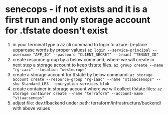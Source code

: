 # senecops - if not exists and it is a first run and only storage account for .tfstate doesn't exist
1. in your terminal type a az cli command to login to azure: (replace upparcase words by proper values)
`az login --service-principal --username "APP_ID" --password "CLIENT_SECRET" --tenant "TENANT_ID"`
2. create resource group by a below command, where we will create in next step a storage account to keep tfstate files.
`az group create --name "rg-iaac" --location "westeurope"`
3. create a storage account for tfstate by below command:
`az storage account create --resource-group "rg-iaac" --name "stiaacsenops" --sku Standard_LRS --encryption-services blob`
4. create container in storage account where we will collect tfstate files:
`az storage container create --name "terraform" --account-name "stiaacsenops"`
5. adjust file: dev.tfbackend under path: terraform/infrastructure/backend/ with above values

